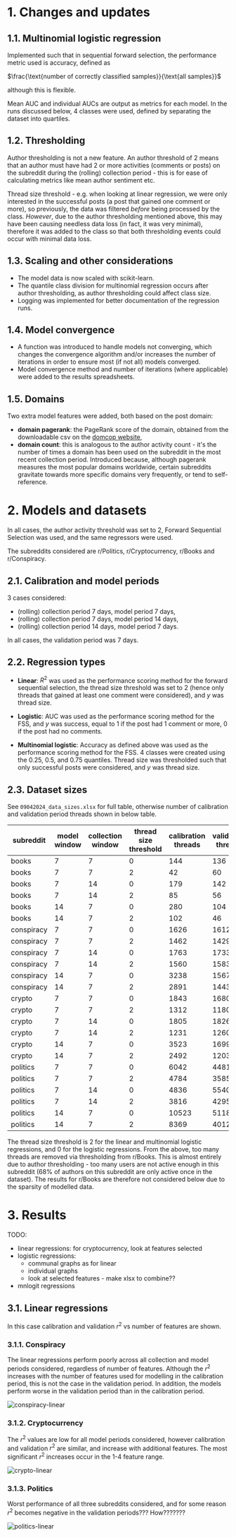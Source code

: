 # 1. Changes and updates

## 1.1. Multinomial logistic regression

Implemented such that in sequential forward selection, the performance metric used is accuracy, defined as


$\frac{\text{number of correctly classified samples}}{\text{all samples}}$


although this is flexible.


Mean AUC and individual AUCs are output as metrics for each model. In the runs discussed below, 4 classes were used, defined by separating the dataset into quartiles.

## 1.2. Thresholding

Author thresholding is not a new feature. An author threshold of 2 means that an author must have had 2 or more activities (comments or posts) on the subreddit during the (rolling) collection period - this is for ease of calculating metrics like mean author sentiment etc.


Thread size threshold - e.g. when looking at linear regression, we were only interested in the successful posts (a post that gained one comment or more), so previously, the data was filtered _before_ being processed by the class. _However_, due to the author thresholding mentioned above, this may have been causing needless data loss (in fact, it was very minimal), therefore it was added to the class so that both thresholding events could occur with minimal data loss.


## 1.3. Scaling and other considerations

- The model data is now scaled with scikit-learn.
- The quantile class division for multinomial regression occurs after author thresholding, as author thresholding could affect class size.
- Logging was implemented for better documentation of the regression runs.

## 1.4. Model convergence

- A function was introduced to handle models not converging, which changes the convergence algorithm and/or increases the number of iterations in order to ensure most (if not all) models converged.
- Model convergence method and number of iterations (where applicable) were added to the results spreadsheets.

## 1.5. Domains

Two extra model features were added, both based on the post domain:
- **domain pagerank**: the PageRank score of the domain, obtained from the downloadable csv on the [domcop website](https://www.domcop.com/top-10-million-websites),
- **domain count**: this is analogous to the author activity count - it's the number of times a domain has been used on the subreddit in the most recent collection period. Introduced because, although pagerank measures the most popular domains worldwide, certain subreddits gravitate towards more specific domains very frequently, or tend to self-reference.


# 2. Models and datasets

In all cases, the author activity threshold was set to 2, Forward Sequential Selection was used, and the same regressors were used.


The subreddits considered are r/Politics, r/Cryptocurrency, r/Books and r/Conspiracy.

## 2.1. Calibration and model periods
3 cases considered:
- (rolling) collection period 7 days, model period 7 days,
- (rolling) collection period 7 days, model period 14 days,
- (rolling) collection period 14 days, model period 7 days.

In all cases, the validation period was 7 days.

## 2.2. Regression types

- **Linear**: $R^2$ was used as the performance scoring method for the forward sequential selection, the thread size threshold was set to 2 (hence only threads that gained at least one comment were considered), and $y$ was thread size.

- **Logistic**: AUC was used as the performance scoring method for the FSS, and $y$ was success, equal to 1 if the post had 1 comment or more, 0 if the post had no comments.

- **Multinomial logistic**: Accuracy as defined above was used as the performance scoring method for the FSS. 4 classes were created using the 0.25, 0.5, and 0.75 quantiles. Thread size was thresholded such that only successful posts were considered, and $y$ was thread size.

## 2.3. Dataset sizes

See `09042024_data_sizes.xlsx` for full table, otherwise number of calibration and validation period threads shown in below table.

| subreddit  | model window | collection window | thread size threshold | calibration threads | validation threads |
|------------|--------------|-------------------|-----------------------|---------------------|--------------------|
| books      | 7            | 7                 | 0                     | 144                 | 136                |
| books      | 7            | 7                 | 2                     | 42                  | 60                 |
| books      | 7            | 14                | 0                     | 179                 | 142                |
| books      | 7            | 14                | 2                     | 85                  | 56                 |
| books      | 14           | 7                 | 0                     | 280                 | 104                |
| books      | 14           | 7                 | 2                     | 102                 | 46                 |
| conspiracy | 7            | 7                 | 0                     | 1626                | 1612               |
| conspiracy | 7            | 7                 | 2                     | 1462                | 1429               |
| conspiracy | 7            | 14                | 0                     | 1763                | 1733               |
| conspiracy | 7            | 14                | 2                     | 1560                | 1583               |
| conspiracy | 14           | 7                 | 0                     | 3238                | 1567               |
| conspiracy | 14           | 7                 | 2                     | 2891                | 1443               |
| crypto     | 7            | 7                 | 0                     | 1843                | 1680               |
| crypto     | 7            | 7                 | 2                     | 1312                | 1180               |
| crypto     | 7            | 14                | 0                     | 1805                | 1826               |
| crypto     | 7            | 14                | 2                     | 1231                | 1260               |
| crypto     | 14           | 7                 | 0                     | 3523                | 1699               |
| crypto     | 14           | 7                 | 2                     | 2492                | 1203               |
| politics   | 7            | 7                 | 0                     | 6042                | 4481               |
| politics   | 7            | 7                 | 2                     | 4784                | 3585               |
| politics   | 7            | 14                | 0                     | 4836                | 5540               |
| politics   | 7            | 14                | 2                     | 3816                | 4295               |
| politics   | 14           | 7                 | 0                     | 10523               | 5118               |
| politics   | 14           | 7                 | 2                     | 8369                | 4012               |

The thread size threshold is 2 for the linear and multinomial logistic regressions, and 0 for the logistic regressions. From the above, too many threads are removed via thresholding from r/Books. This is almost entirely due to author thresholding - too many users are not active enough in this subreddit (68% of authors on this subreddit are only active once in the dataset). The results for r/Books are therefore not considered below due to the sparsity of modelled data.

# 3. Results

TODO:
- linear regressions: for cryptocurrency, look at features selected
- logistic regressions:
    - communal graphs as for linear
    - individual graphs
    - look at selected features - make xlsx to combine??
- mnlogit regressions

## 3.1. Linear regressions

In this case calibration and validation $r^2$ vs number of features are shown.

### 3.1.1. Conspiracy

The linear regressions perform poorly across all collection and model periods considered, regardless of number of features. Although the $r^2$ increases with the number of features used for modelling in the calibration period, this is not the case in the validation period. In addition, the models perform worse in the validation period than in the calibration period.

![conspiracy-linear](conspiracy_linear_r2.png)

### 3.1.2. Cryptocurrency

The $r^2$ values are low for all model periods considered, however calibration and validation $r^2$ are similar, and increase with additional features. The most significant $r^2$ increases occur in the 1-4 feature range.

![crypto-linear](crypto_linear_r2.png)

### 3.1.3. Politics

Worst performance of all three subreddits considered, and for some reason $r^2$ becomes negative in the validation periods??? How???????

![politics-linear](politics_linear_r2.png)